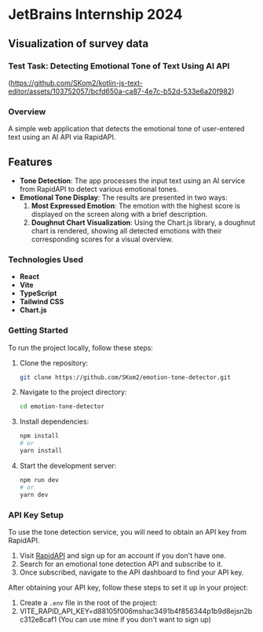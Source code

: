 # JetBrains Internship 2024

## Visualization of survey data

### Test Task: Detecting Emotional Tone of Text Using AI API

(https://github.com/SKom2/kotlin-js-text-editor/assets/103752057/bcfd650a-ca87-4e7c-b52d-533e6a20f982)

### Overview

A simple web application that detects the emotional tone of user-entered text using an AI API via RapidAPI.

## Features

- **Tone Detection**: The app processes the input text using an AI service from RapidAPI to detect various emotional tones.
- **Emotional Tone Display**: The results are presented in two ways:
  1. **Most Expressed Emotion**: The emotion with the highest score is displayed on the screen along with a brief description.
  2. **Doughnut Chart Visualization**: Using the Chart.js library, a doughnut chart is rendered, showing all detected emotions with their corresponding scores for a visual overview.

### Technologies Used

- **React**
- **Vite**
- **TypeScript**
- **Tailwind CSS**
- **Chart.js**

### Getting Started

To run the project locally, follow these steps:

1. Clone the repository:
   ```bash
   git clone https://github.com/SKom2/emotion-tone-detector.git
   ```
2. Navigate to the project directory:
   ```bash
   cd emotion-tone-detector
   ```
3. Install dependencies:
   ```bash
   npm install
   # or
   yarn install
   ```
4. Start the development server:
    ```bash
   npm run dev
    # or
    yarn dev
   ```

### API Key Setup

To use the tone detection service, you will need to obtain an API key from RapidAPI.

1. Visit [RapidAPI](https://rapidapi.com/) and sign up for an account if you don't have one.
2. Search for an emotional tone detection API and subscribe to it.
3. Once subscribed, navigate to the API dashboard to find your API key.

After obtaining your API key, follow these steps to set it up in your project:

1. Create a `.env` file in the root of the project:
2. VITE_RAPID_API_KEY=d88105f006mshac3491b4f856344p1b9d8ejsn2bc312e8caf1 (You can use mine if you don't want to sign up)
